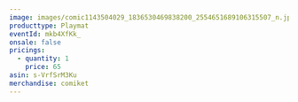 ```yaml
---
image: images/comic1143504029_1836530469838200_2554651689106315507_n.jpg
producttype: Playmat
eventId: mkb4XfKk_
onsale: false
pricings:
  - quantity: 1
    price: 65
asin: s-VrfSrM3Ku
merchandise: comiket
---
```

